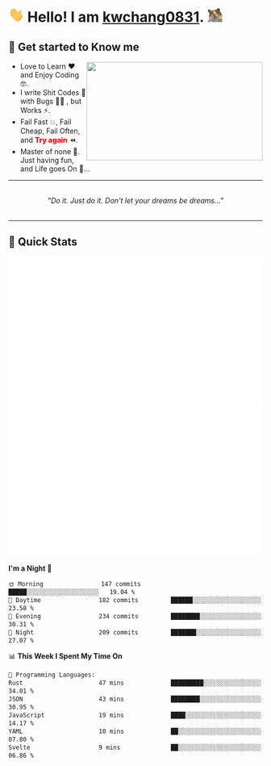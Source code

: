 <h1> <img src="./assets/hi.gif" height="30px"> Hello! I am <a href="https://github.com/kwchang0831">kwchang0831</a>. <img src="./assets/cool-cat.gif" height="30px"> </h1>
</h1>

## 🎉 Get started to Know me

<a href="#"><img align="right" src="https://media.tenor.com/S5qCffxIFdUAAAAC/the-muppet-kermit-the-frog.gif" width="349" height="195" /></a>

- Love to Learn ❤️ and Enjoy Coding 🤓.
- I write Shit Codes 💩 with Bugs 🐛🐛 , but Works ⚡️.
- Fail Fast 💥, Fail Cheap, Fail Often, and <span style="color:red;font-weight:800;">Try again</span> ⏪️.
- Master of none 🤪. Just having fun, and Life goes On 🌱...

<hr/>
<br/>
<div align="center">
<i>"Do it. Just do it. Don't let your dreams be dreams..." </i>
</div>
<br/>
<hr/>

## 🙈 Quick Stats

![](https://raw.githubusercontent.com/kwchang0831/kwchang0831/output/generated/overview.svg)
![](https://raw.githubusercontent.com/kwchang0831/kwchang0831/output/generated/languages.svg)

<!--START_SECTION:waka-->
**I'm a Night 🦉** 

```text
🌞 Morning                147 commits         █████░░░░░░░░░░░░░░░░░░░░   19.04 % 
🌆 Daytime                182 commits         ██████░░░░░░░░░░░░░░░░░░░   23.58 % 
🌃 Evening                234 commits         ████████░░░░░░░░░░░░░░░░░   30.31 % 
🌙 Night                  209 commits         ███████░░░░░░░░░░░░░░░░░░   27.07 % 
```


📊 **This Week I Spent My Time On** 

```text
💬 Programming Languages: 
Rust                     47 mins             █████████░░░░░░░░░░░░░░░░   34.01 % 
JSON                     43 mins             ████████░░░░░░░░░░░░░░░░░   30.95 % 
JavaScript               19 mins             ████░░░░░░░░░░░░░░░░░░░░░   14.17 % 
YAML                     10 mins             ██░░░░░░░░░░░░░░░░░░░░░░░   07.80 % 
Svelte                   9 mins              ██░░░░░░░░░░░░░░░░░░░░░░░   06.86 % 
```


<!--END_SECTION:waka-->
